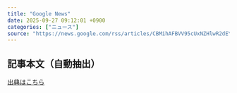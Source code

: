 ```yaml
---
title: "Google News"
date: 2025-09-27 09:12:01 +0900
categories: ["ニュース"]
source: "https://news.google.com/rss/articles/CBMihAFBVV95cUxNZHlwR2dEYk1EN2N3a3hSeGI2ejdaUHluZXJDS043U1laN1NUTUdSbnF2N0kwTVQ0MkZ5MVh3Ymo0UTNVckZtUUxUTHVxdFRDalM2aHhIQVZwbkItX2wya2hDbi1BNS1iSTBKNjhlOHFnWXlmb25MVWFXdEVKNmJPT19hSmE?oc=5"
---
```


## 記事本文（自動抽出）
<body class="y0K44d EA71Tc" id="readabilityBody"></body>

[出典はこちら](https://news.google.com/rss/articles/CBMihAFBVV95cUxNZHlwR2dEYk1EN2N3a3hSeGI2ejdaUHluZXJDS043U1laN1NUTUdSbnF2N0kwTVQ0MkZ5MVh3Ymo0UTNVckZtUUxUTHVxdFRDalM2aHhIQVZwbkItX2wya2hDbi1BNS1iSTBKNjhlOHFnWXlmb25MVWFXdEVKNmJPT19hSmE?oc=5)

